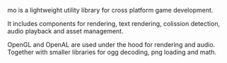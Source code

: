 mo is a lightweight utility library for cross platform game development. 

It includes components for rendering, text rendering, colission detection, audio playback and asset management.

OpenGL and OpenAL are used under the hood for rendering and audio. Together
with smaller libraries for ogg decoding, png loading and math.

